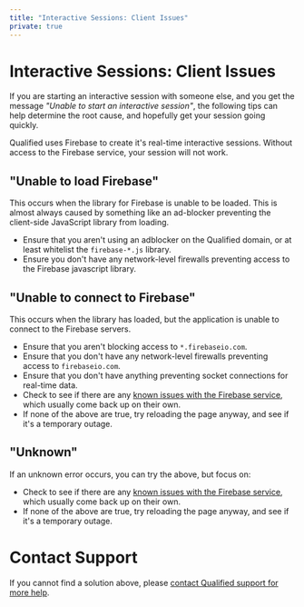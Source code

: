 ```yaml
---
title: "Interactive Sessions: Client Issues"
private: true
---
```


# Interactive Sessions: Client Issues

If you are starting an interactive session with someone else, and you get the message _"Unable to start an interactive session"_, the following tips can help determine the root cause, and hopefully get your session going quickly.

Qualified uses Firebase to create it's real-time interactive sessions. Without access to the Firebase service, your session will not work.

## "Unable to load Firebase"

This occurs when the library for Firebase is unable to be loaded. This is almost always caused by something like an ad-blocker preventing the client-side JavaScript library from loading.

* Ensure that you aren't using an adblocker on the Qualified domain, or at least whitelist the `firebase-*.js` library.
* Ensure you don't have any network-level firewalls preventing access to the Firebase javascript library.

## "Unable to connect to Firebase"

This occurs when the library has loaded, but the application is unable to connect to the Firebase servers.

* Ensure that you aren't blocking access to `*.firebaseio.com`.
* Ensure that you don't have any network-level firewalls preventing access to `firebaseio.com`.
* Ensure that you don't have anything preventing socket connections for real-time data.
* Check to see if there are any [known issues with the Firebase service](https://status.firebase.google.com/), which usually come back up on their own.
* If none of the above are true, try reloading the page anyway, and see if it's a temporary outage.

## "Unknown"

If an unknown error occurs, you can try the above, but focus on:

* Check to see if there are any [known issues with the Firebase service](https://status.firebase.google.com/), which usually come back up on their own.
* If none of the above are true, try reloading the page anyway, and see if it's a temporary outage.

# Contact Support

If you cannot find a solution above, please [contact Qualified support for more help](mailto:team@qualified.io?subject=Interactive%20Session%20Issues).
